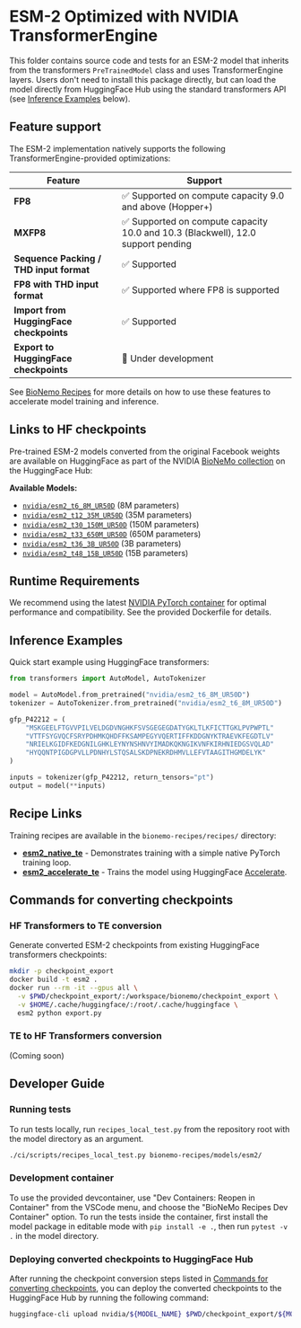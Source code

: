 # ESM-2 Optimized with NVIDIA TransformerEngine

This folder contains source code and tests for an ESM-2 model that inherits from the transformers `PreTrainedModel`
class and uses TransformerEngine layers. Users don't need to install this package directly, but can load the
model directly from HuggingFace Hub using the standard transformers API (see [Inference Examples](#inference-examples)
below).

## Feature support

The ESM-2 implementation natively supports the following TransformerEngine-provided optimizations:

| Feature                                 | Support                                                                          |
| --------------------------------------- | -------------------------------------------------------------------------------- |
| **FP8**                                 | ✅ Supported on compute capacity 9.0 and above (Hopper+)                         |
| **MXFP8**                               | ✅ Supported on compute capacity 10.0 and 10.3 (Blackwell), 12.0 support pending |
| **Sequence Packing / THD input format** | ✅ Supported                                                                     |
| **FP8 with THD input format**           | ✅ Supported where FP8 is supported                                              |
| **Import from HuggingFace checkpoints** | ✅ Supported                                                                     |
| **Export to HuggingFace checkpoints**   | 🚧 Under development                                                             |

See [BioNemo Recipes](../../recipes/README.md) for more details on how to use these features to accelerate model
training and inference.

## Links to HF checkpoints

Pre-trained ESM-2 models converted from the original Facebook weights are available on HuggingFace as part of the NVIDIA
[BioNeMo collection](https://huggingface.co/collections/nvidia/bionemo-686d3faf75aa1edde8c118d9) on the HuggingFace Hub:

**Available Models:**

- [`nvidia/esm2_t6_8M_UR50D`](https://huggingface.co/nvidia/esm2_t6_8M_UR50D) (8M parameters)
- [`nvidia/esm2_t12_35M_UR50D`](https://huggingface.co/nvidia/esm2_t12_35M_UR50D) (35M parameters)
- [`nvidia/esm2_t30_150M_UR50D`](https://huggingface.co/nvidia/esm2_t30_150M_UR50D) (150M parameters)
- [`nvidia/esm2_t33_650M_UR50D`](https://huggingface.co/nvidia/esm2_t33_650M_UR50D) (650M parameters)
- [`nvidia/esm2_t36_3B_UR50D`](https://huggingface.co/nvidia/esm2_t36_3B_UR50D) (3B parameters)
- [`nvidia/esm2_t48_15B_UR50D`](https://huggingface.co/nvidia/esm2_t48_15B_UR50D) (15B parameters)

## Runtime Requirements

We recommend using the latest [NVIDIA PyTorch container](https://catalog.ngc.nvidia.com/orgs/nvidia/containers/pytorch)
for optimal performance and compatibility. See the provided Dockerfile for details.

## Inference Examples

Quick start example using HuggingFace transformers:

```python
from transformers import AutoModel, AutoTokenizer

model = AutoModel.from_pretrained("nvidia/esm2_t6_8M_UR50D")
tokenizer = AutoTokenizer.from_pretrained("nvidia/esm2_t6_8M_UR50D")

gfp_P42212 = (
    "MSKGEELFTGVVPILVELDGDVNGHKFSVSGEGEGDATYGKLTLKFICTTGKLPVPWPTL"
    "VTTFSYGVQCFSRYPDHMKQHDFFKSAMPEGYVQERTIFFKDDGNYKTRAEVKFEGDTLV"
    "NRIELKGIDFKEDGNILGHKLEYNYNSHNVYIMADKQKNGIKVNFKIRHNIEDGSVQLAD"
    "HYQQNTPIGDGPVLLPDNHYLSTQSALSKDPNEKRDHMVLLEFVTAAGITHGMDELYK"
)

inputs = tokenizer(gfp_P42212, return_tensors="pt")
output = model(**inputs)
```

## Recipe Links

Training recipes are available in the `bionemo-recipes/recipes/` directory:

- **[esm2_native_te](../../recipes/esm2_native_te/)** - Demonstrates training with a simple native PyTorch training
  loop.
- **[esm2_accelerate_te](../../recipes/esm2_accelerate_te/)** - Trains the model using HuggingFace
  [Accelerate](https://huggingface.co/docs/accelerate/index).

## Commands for converting checkpoints

### HF Transformers to TE conversion

Generate converted ESM-2 checkpoints from existing HuggingFace transformers checkpoints:

```bash
mkdir -p checkpoint_export
docker build -t esm2 .
docker run --rm -it --gpus all \
  -v $PWD/checkpoint_export/:/workspace/bionemo/checkpoint_export \
  -v $HOME/.cache/huggingface/:/root/.cache/huggingface \
  esm2 python export.py
```

### TE to HF Transformers conversion

(Coming soon)

## Developer Guide

### Running tests

To run tests locally, run `recipes_local_test.py` from the repository root with the model directory as an argument.

```bash
./ci/scripts/recipes_local_test.py bionemo-recipes/models/esm2/
```

### Development container

To use the provided devcontainer, use "Dev Containers: Reopen in Container" from the VSCode menu, and choose the
"BioNeMo Recipes Dev Container" option. To run the tests inside the container, first install the model package in
editable mode with `pip install -e .`, then run `pytest -v .` in the model directory.

### Deploying converted checkpoints to HuggingFace Hub

After running the checkpoint conversion steps listed in [Commands for converting checkpoints](#commands-for-converting-checkpoints),
you can deploy the converted checkpoints to the HuggingFace Hub by running the following command:

```bash
huggingface-cli upload nvidia/${MODEL_NAME} $PWD/checkpoint_export/${MODEL_NAME}
```
